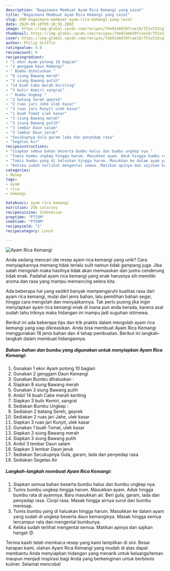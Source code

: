 ```yaml
---
description: "Bagaimana Membuat Ayam Rica Kemangi yang Lezat"
title: "Bagaimana Membuat Ayam Rica Kemangi yang Lezat"
slug: 600-bagaimana-membuat-ayam-rica-kemangi-yang-lezat
date: 2020-09-10T05:18:55.200Z
image: https://img-global.cpcdn.com/recipes/7de92ab039fcae18/751x532cq70/ayam-rica-kemangi-foto-resep-utama.jpg
thumbnail: https://img-global.cpcdn.com/recipes/7de92ab039fcae18/751x532cq70/ayam-rica-kemangi-foto-resep-utama.jpg
cover: https://img-global.cpcdn.com/recipes/7de92ab039fcae18/751x532cq70/ayam-rica-kemangi-foto-resep-utama.jpg
author: Philip Griffin
ratingvalue: 4.8
reviewcount: 9
recipeingredient:
- "1 ekor Ayam potong 10 bagian"
- "2 genggam Daun Kemangi"
- " Bumbu dihaluskan "
- "8 siung Bawang merah"
- "3 siung Bawang putih"
- "14 buah Cabe merah keriting"
- "3 butir Kemiri sangrai"
- " Bumbu Ungkep "
- "2 batang Sereh geprek"
- "2 ruas jari Jahe ulek kasar"
- "3 ruas jari Kunyit ulek kasar"
- "1 buah Tomat ulek kasar"
- "3 siung Bawang merah"
- "3 siung Bawang putih"
- "3 lembar Daun salam"
- "3 lembar Daun jeruk"
- "Secukupnya Gula garam lada dan penyedap rasa"
- "Segelas Air"
recipeinstructions:
- "Siapkan semua bahan beserta bumbu halus dan bumbu ungkep nya."
- "Tumis bumbu ungkep hingga harum. Masukkan ayam. Aduk hingga bumbu rata di ayamnya. Baru masukkan air. Beri gula, garam, lada dan penyedap rasa. Cicipi rasa. Masak hingga airnya surut dan bumbu meresap."
- "Tumis bumbu yang di haluskan hingga harum. Masukkan ke dalam ayam yang sudah di ungkep beserta daun kemanginya. Masak hingga semua tercampur rata dan mengental bumbunya."
- "Ketika sudah terlihat mengental semua. Matikan apinya dan sajikan hangat 😍"
categories:
- Resep
tags:
- ayam
- rica
- kemangi

katakunci: ayam rica kemangi 
nutrition: 250 calories
recipecuisine: Indonesian
preptime: "PT33M"
cooktime: "PT58M"
recipeyield: "2"
recipecategory: Lunch

---
```



![Ayam Rica Kemangi](https://img-global.cpcdn.com/recipes/7de92ab039fcae18/751x532cq70/ayam-rica-kemangi-foto-resep-utama.jpg)

Anda sedang mencari ide resep ayam rica kemangi yang unik? Cara menyiapkannya memang tidak terlalu sulit namun tidak gampang juga. Jika salah mengolah maka hasilnya tidak akan memuaskan dan justru cenderung tidak enak. Padahal ayam rica kemangi yang enak harusnya sih memiliki aroma dan rasa yang mampu memancing selera kita.

Ada beberapa hal yang sedikit banyak mempengaruhi kualitas rasa dari ayam rica kemangi, mulai dari jenis bahan, lalu pemilihan bahan segar, hingga cara mengolah dan menyajikannya. Tak perlu pusing jika ingin menyiapkan ayam rica kemangi enak di mana pun anda berada, karena asal sudah tahu triknya maka hidangan ini mampu jadi suguhan istimewa.




Berikut ini ada beberapa tips dan trik praktis dalam mengolah ayam rica kemangi yang siap dikreasikan. Anda bisa membuat Ayam Rica Kemangi menggunakan 18 jenis bahan dan 4 tahap pembuatan. Berikut ini langkah-langkah dalam membuat hidangannya.

<!--inarticleads1-->

##### Bahan-bahan dan bumbu yang digunakan untuk menyiapkan Ayam Rica Kemangi:

1. Gunakan 1 ekor Ayam potong 10 bagian
1. Gunakan 2 genggam Daun Kemangi
1. Gunakan  Bumbu dihaluskan :
1. Siapkan 8 siung Bawang merah
1. Gunakan 3 siung Bawang putih
1. Ambil 14 buah Cabe merah keriting
1. Siapkan 3 butir Kemiri, sangrai
1. Sediakan  Bumbu Ungkep :
1. Sediakan 2 batang Sereh, geprek
1. Sediakan 2 ruas jari Jahe, ulek kasar
1. Siapkan 3 ruas jari Kunyit, ulek kasar
1. Gunakan 1 buah Tomat, ulek kasar
1. Siapkan 3 siung Bawang merah
1. Siapkan 3 siung Bawang putih
1. Ambil 3 lembar Daun salam
1. Siapkan 3 lembar Daun jeruk
1. Sediakan Secukupnya Gula, garam, lada dan penyedap rasa
1. Sediakan Segelas Air




<!--inarticleads2-->

##### Langkah-langkah membuat Ayam Rica Kemangi:

1. Siapkan semua bahan beserta bumbu halus dan bumbu ungkep nya.
1. Tumis bumbu ungkep hingga harum. Masukkan ayam. Aduk hingga bumbu rata di ayamnya. Baru masukkan air. Beri gula, garam, lada dan penyedap rasa. Cicipi rasa. Masak hingga airnya surut dan bumbu meresap.
1. Tumis bumbu yang di haluskan hingga harum. Masukkan ke dalam ayam yang sudah di ungkep beserta daun kemanginya. Masak hingga semua tercampur rata dan mengental bumbunya.
1. Ketika sudah terlihat mengental semua. Matikan apinya dan sajikan hangat 😍




Terima kasih telah membaca resep yang kami tampilkan di sini. Besar harapan kami, olahan Ayam Rica Kemangi yang mudah di atas dapat membantu Anda menyiapkan hidangan yang menarik untuk keluarga/teman maupun menjadi inspirasi bagi Anda yang berkeinginan untuk berbisnis kuliner. Selamat mencoba!
